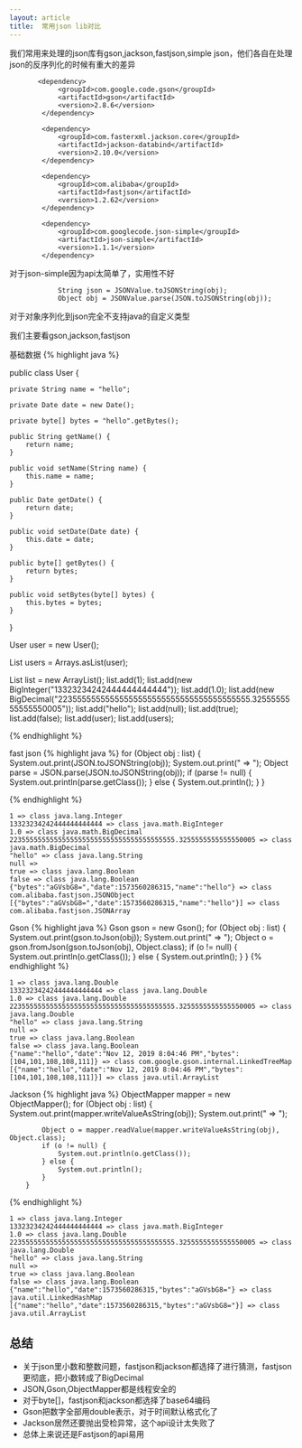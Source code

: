 ```yaml
---
layout: article
title:  常用json lib对比
---
```

我们常用来处理的json库有gson,jackson,fastjson,simple json，他们各自在处理json的反序列化的时候有重大的差异

```
       <dependency>
            <groupId>com.google.code.gson</groupId>
            <artifactId>gson</artifactId>
            <version>2.8.6</version>
        </dependency>

        <dependency>
            <groupId>com.fasterxml.jackson.core</groupId>
            <artifactId>jackson-databind</artifactId>
            <version>2.10.0</version>
        </dependency>

        <dependency>
            <groupId>com.alibaba</groupId>
            <artifactId>fastjson</artifactId>
            <version>1.2.62</version>
        </dependency>

        <dependency>
            <groupId>com.googlecode.json-simple</groupId>
            <artifactId>json-simple</artifactId>
            <version>1.1.1</version>
        </dependency>
```

对于json-simple因为api太简单了，实用性不好

```
            String json = JSONValue.toJSONString(obj);
            Object obj = JSONValue.parse(JSON.toJSONString(obj));

```
对于对象序列化到json完全不支持java的自定义类型

我们主要看gson,jackson,fastjson


基础数据
{% highlight java %}

public class User {

    private String name = "hello";

    private Date date = new Date();

    private byte[] bytes = "hello".getBytes();

    public String getName() {
        return name;
    }

    public void setName(String name) {
        this.name = name;
    }

    public Date getDate() {
        return date;
    }

    public void setDate(Date date) {
        this.date = date;
    }

    public byte[] getBytes() {
        return bytes;
    }

    public void setBytes(byte[] bytes) {
        this.bytes = bytes;
    }
}

User user = new User();

List<User> users = Arrays.asList(user);

List list = new ArrayList();
list.add(1);
list.add(new BigInteger("13323234242444444444444"));
list.add(1.0);
list.add(new BigDecimal("22355555555555555555555555555555555555555.3255555555555550005"));
list.add("hello");
list.add(null);
list.add(true);
list.add(false);
list.add(user);
list.add(users);


{% endhighlight %}

fast json
{% highlight java %}
for (Object obj : list) {
            System.out.print(JSON.toJSONString(obj));
            System.out.print(" => ");
            Object parse = JSON.parse(JSON.toJSONString(obj));
            if (parse != null) {
                System.out.println(parse.getClass());
            } else {
                System.out.println();
            }
        }

{% endhighlight %}

```
1 => class java.lang.Integer
13323234242444444444444 => class java.math.BigInteger
1.0 => class java.math.BigDecimal
22355555555555555555555555555555555555555.3255555555555550005 => class java.math.BigDecimal
"hello" => class java.lang.String
null => 
true => class java.lang.Boolean
false => class java.lang.Boolean
{"bytes":"aGVsbG8=","date":1573560286315,"name":"hello"} => class com.alibaba.fastjson.JSONObject
[{"bytes":"aGVsbG8=","date":1573560286315,"name":"hello"}] => class com.alibaba.fastjson.JSONArray
```

Gson
{% highlight java %}
Gson gson = new Gson();
        for (Object obj : list) {
            System.out.print(gson.toJson(obj));
            System.out.print(" => ");
            Object o = gson.fromJson(gson.toJson(obj), Object.class);
            if (o != null) {
                System.out.println(o.getClass());
            } else {
                System.out.println();
            }
        }
{% endhighlight %}

```
1 => class java.lang.Double
13323234242444444444444 => class java.lang.Double
1.0 => class java.lang.Double
22355555555555555555555555555555555555555.3255555555555550005 => class java.lang.Double
"hello" => class java.lang.String
null => 
true => class java.lang.Boolean
false => class java.lang.Boolean
{"name":"hello","date":"Nov 12, 2019 8:04:46 PM","bytes":[104,101,108,108,111]} => class com.google.gson.internal.LinkedTreeMap
[{"name":"hello","date":"Nov 12, 2019 8:04:46 PM","bytes":[104,101,108,108,111]}] => class java.util.ArrayList
```

Jackson
{% highlight java %}
ObjectMapper mapper = new ObjectMapper();
        for (Object obj : list) {
            System.out.print(mapper.writeValueAsString(obj));
            System.out.print(" => ");

            Object o = mapper.readValue(mapper.writeValueAsString(obj), Object.class);
            if (o != null) {
                System.out.println(o.getClass());
            } else {
                System.out.println();
            }
        }
{% endhighlight %}

```
1 => class java.lang.Integer
13323234242444444444444 => class java.math.BigInteger
1.0 => class java.lang.Double
22355555555555555555555555555555555555555.3255555555555550005 => class java.lang.Double
"hello" => class java.lang.String
null => 
true => class java.lang.Boolean
false => class java.lang.Boolean
{"name":"hello","date":1573560286315,"bytes":"aGVsbG8="} => class java.util.LinkedHashMap
[{"name":"hello","date":1573560286315,"bytes":"aGVsbG8="}] => class java.util.ArrayList
```

## 总结
- 关于json里小数和整数问题，fastjson和jackson都选择了进行猜测，fastjson更彻底，把小数转成了BigDecimal
- JSON,Gson,ObjectMapper都是线程安全的
- 对于byte[]，fastjson和jackson都选择了base64编码
- Gson把数字全部用double表示，对于时间默认格式化了
- Jackson居然还要抛出受检异常，这个api设计太失败了
- 总体上来说还是Fastjson的api易用